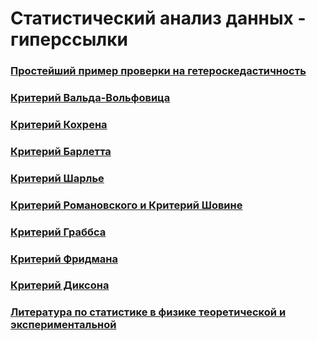 # Статистический анализ данных - гиперссылки

### [Простейший пример проверки на гетероскедастичность](skeda.md)

### [Критерий Вальда-Вольфовица](period_test.md)

### [Критерий Кохрена](kohr.md)

### [Критерий Барлетта](barlett.md)

### [Критерий Шарлье](SHarle.md)

### [Критерий Романовского и Критерий Шовине](Romanovski_Shovine.md)

### [Критерий Граббса](Grabbs.md)

### [Критерий Фридмана](Freedman.md)

### [Критерий Диксона](Dikson.md)

### [Литература по статистике в физике теоретической и экспериментальной](literature.md)
